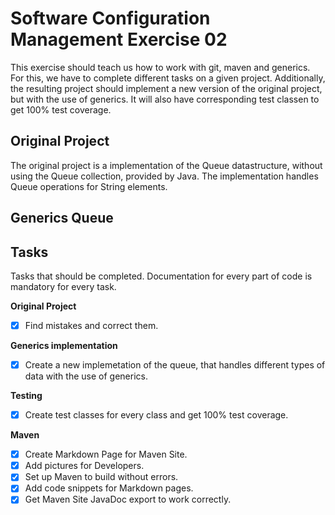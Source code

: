 # Software Configuration Management Exercise 02 #

This exercise should teach us how to work with git, maven and generics. For this, we have to complete different 
tasks on a given project. Additionally, the resulting project should implement a new version of the original project, but with the use of generics.
It will also have corresponding test classen to get 100% test coverage.

## Original Project ##
The original project is a implementation of the Queue datastructure, without using the Queue collection, provided by Java.
The implementation handles Queue operations for String elements.

## Generics Queue ##

## Tasks ##
Tasks that should be completed. Documentation for every part of code is mandatory for every task.

**Original Project**
- [x] Find mistakes and correct them.

**Generics implementation**
- [x] Create a new implemetation of the queue, that handles different types of data with the use of generics.

**Testing**
- [x] Create test classes for every class and get 100% test coverage.

**Maven**
- [x] Create Markdown Page for Maven Site.
- [x] Add pictures for Developers.
- [x] Set up Maven to build without errors.
- [x] Add code snippets for Markdown pages.
- [x] Get Maven Site JavaDoc export to work correctly.